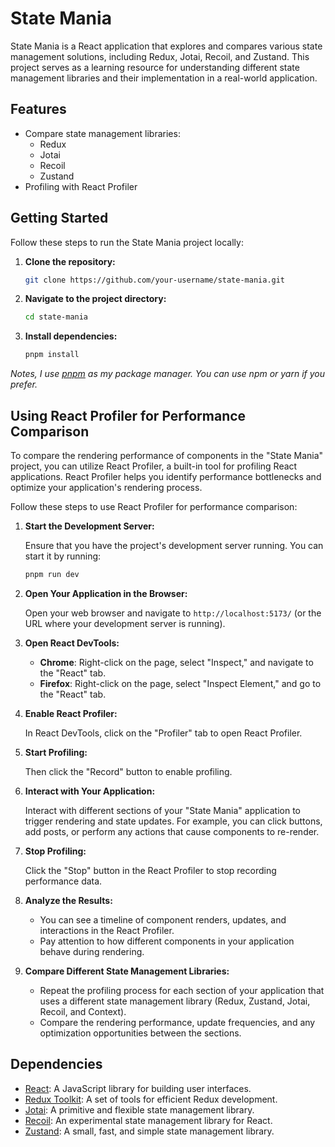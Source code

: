 # State Mania

State Mania is a React application that explores and compares various state management solutions, including Redux, Jotai, Recoil, and Zustand. This project serves as a learning resource for understanding different state management libraries and their implementation in a real-world application.

## Features

- Compare state management libraries:
  - Redux
  - Jotai
  - Recoil
  - Zustand
- Profiling with React Profiler

## Getting Started

Follow these steps to run the State Mania project locally:

1. **Clone the repository:**

   ```bash
   git clone https://github.com/your-username/state-mania.git
   ```

2. **Navigate to the project directory:**

   ```bash
   cd state-mania
   ```

3. **Install dependencies:**

   ```bash
   pnpm install
   ```

*Notes, I use [pnpm](https://pnpm.io/) as my package manager. You can use npm or yarn if you prefer.*

## Using React Profiler for Performance Comparison

To compare the rendering performance of components in the "State Mania" project, you can utilize React Profiler, a built-in tool for profiling React applications. React Profiler helps you identify performance bottlenecks and optimize your application's rendering process.

Follow these steps to use React Profiler for performance comparison:

1. **Start the Development Server:**

   Ensure that you have the project's development server running. You can start it by running:

   ```bash
   pnpm run dev
   ```

2. **Open Your Application in the Browser:**

   Open your web browser and navigate to `http://localhost:5173/` (or the URL where your development server is running).

3. **Open React DevTools:**

   - **Chrome**: Right-click on the page, select "Inspect," and navigate to the "React" tab.
   - **Firefox**: Right-click on the page, select "Inspect Element," and go to the "React" tab.

4. **Enable React Profiler:**

   In React DevTools, click on the "Profiler" tab to open React Profiler. 

5. **Start Profiling:**

   Then click the "Record" button to enable profiling.

6. **Interact with Your Application:**

   Interact with different sections of your "State Mania" application to trigger rendering and state updates. For example, you can click buttons, add posts, or perform any actions that cause components to re-render.

7. **Stop Profiling:**

   Click the "Stop" button in the React Profiler to stop recording performance data.

8. **Analyze the Results:**

   - You can see a timeline of component renders, updates, and interactions in the React Profiler.
   - Pay attention to how different components in your application behave during rendering.

9. **Compare Different State Management Libraries:**

   - Repeat the profiling process for each section of your application that uses a different state management library (Redux, Zustand, Jotai, Recoil, and Context).
   - Compare the rendering performance, update frequencies, and any optimization opportunities between the sections.

## Dependencies

- [React](https://reactjs.org/): A JavaScript library for building user interfaces.
- [Redux Toolkit](https://redux-toolkit.js.org/): A set of tools for efficient Redux development.
- [Jotai](https://github.com/pmndrs/jotai): A primitive and flexible state management library.
- [Recoil](https://recoiljs.org/): An experimental state management library for React.
- [Zustand](https://github.com/pmndrs/zustand): A small, fast, and simple state management library.

